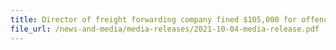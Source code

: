 ```yaml
---
title: Director of freight forwarding company fined $105,000 for offences under Customs Act
file_url: /news-and-media/media-releases/2021-10-04-media-release.pdf
---
```

